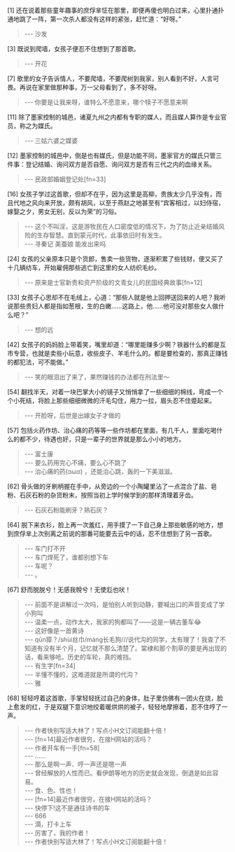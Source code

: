 
[1] 还在说着那些童年趣事的庶俘芈怔在那里，即便再傻也明白过来，心里扑通扑通地跳了一阵，第一次杀人都没有这样的紧张，赶忙道：“好呀。”
>--- 沙发<br>

[3] 既说到爬墙，女孩子便忍不住想到了那首歌。
>--- 开花<br>

[7] 歌里的女子告诉情人，不要爬墙，不要爬树到我家，别人看到不好，人言可畏。再说在家里做那种事，万一父母看到了，多不好呀。
>--- 你要是让我来呀，谁特么不愿意来，哪个犊子不愿意来啊<br>

[11] 除了墨家控制的城邑，诸夏九州之内都有专职的媒人，而且媒人算作是专业官员，称之为媒氏。
>--- 三姑六婆之媒婆<br>

[12] 墨家控制的城邑中，倒是也有媒氏，但是功能不同，墨家官方的媒氏只管三件事：登记结婚、询问双方是否自愿、询问双方是否有三代之内的血缘关系。
>--- 民政部婚姻登记处[fn=33]<br>

[16] 女孩子学过这首歌，但却不在乎，因为这里是高柳，贵族太少几乎没有，而且代地之风向来开放，颇有胡风，以至于燕赵之地甚至有“宾客相过，以妇侍宿，嫁娶之夕，男女无别，反以为荣”的习俗。
>--- 这个不叫淫，这是游牧民在人口密度低的情况下，为了防止近亲结婚风险的生存智慧。直到蒙元时代，此事依旧时有发生。<br>
>--- 寻秦记    美蚕娘  能发出来吗<br>

[24] 女孩的父亲原本只是个货郎，售卖一些货物，逐渐积累了些钱财，便又买了十几辆纺车，开始雇佣那些逃亡到这里的女人纺织毛纱。
>--- 原来是士官新贵和资产阶级的文青女儿的民国经典故事[fn=12]<br>

[33] 女孩子心思却不在毛绒上，心道：“那些人就是他上回押送回来的人吧？我听说那些贵妇人都是指如葱根，生的白嫩……这路上，他……他可没对那些女人做什么吧？”
>--- 想的远<br>

[42] 女孩子的妈妈脸上带着笑，嘴里却道：“哪里能赚多少啊？铁器什么的都是互市专营，也就是卖些小玩意，收些皮子、羊毛什么的。都是要检查的，那真正赚钱的都犯法，可不能做。”
>--- 笑的眼泪出了来了，果然赚钱的办法都在刑法里～<br>

[54] 翻找半天，对着一块巴掌大小的镜子又悄悄拿了一些细细的棉线，弯成一个个小死结，将脸上那些细细微微的汗毛勾住，用力一拉，眉头忍不住蹙起来。
>--- 开脸呀，后世是出嫁女子才做的<br>

[57] 包括火药作坊、治心痛的药等等一些作坊都在里面，有几千人，里面吃喝什么的都不少，待遇也好，只是一辈子的世界就是那么小小的地方。
>--- 富士康<br>
>--- 要么药用完心不痛，要么心不跳了<br>
>--- 治心痛的药(ಡωಡ) ，还能治心跳，轰的一下美滋滋。<br>

[62] 骨头做的牙刷柄握在手中，从旁边的一个小陶罐里沾了一点混合了盐、皂粉、石灰石粉的杂货粉末，按照当初上学时候学到的那样清理着牙齿。
>--- 石灰石粉能刷牙？熟石灰？<br>

[64] 脱下来衣衫，脸上再一次羞红，用手摸了一下自己身上那些敏感的地方，想到庶俘芈上次别离之前说的那番可能要去云中的话，忍不住想到了另一首歌。
>--- 车门打不开<br>
>--- 车门焊死了，谁都别想下车<br>
>--- 车呢？<br>
>--- 。<br>

[67] 舒而脱脱兮！无感我帨兮！无使尨也吠！
>--- 前面不是讲解过一次吗，是怕别人听到动静，要喊出口的声音变成了学小狗叫<br>
>--- 温柔一点，动作太大，我家的狗都叫了——这是一辆古董车😂<br>
>--- 这好像是一首黄诗<br>
>--- qūn獐？/shùi丝巾/máng长毛狗///说代沟的同学，太有理了！我查了不知道有没有半个月，记忆就不那么清楚了。棠棣和那个割草的要是再出现的话，看来够呛。历史的车轮，真的难挡。<br>
>--- 有生字[fn=34]<br>
>--- 半懂不懂的，这难道就是所谓的代沟？<br>
>--- 雅<br>

[68] 轻轻哼着这首歌，手掌轻轻抚过自己的身体，肚子里仿佛有一团火在烧，脸上愈发的红，于是双腿下意识地绞着暖烘烘的被子，轻轻地摩擦着，忍不住哼了一声。
>--- 作者快别写适大林了！写点小H文订阅能翻十倍！<br>
>--- [fn=14]最近作者很穷，在接H网站的活吗？<br>
>--- 作者开车有一手[fn=58]<br>
>--- ……<br>
>--- 那么是啊一声、哼一声还是嗯一声<br>
>--- 曾经解放的人性而已。看伊朗等地方的历史就会发现，倒退是如此容易。<br>
>--- 食、色、性也！<br>
>--- [fn=14]最近作者很穷，在接H网站的活吗？<br>
>--- 快停下!这不是通往诗书的车<br>
>--- 666<br>
>--- 滴，打卡上车<br>
>--- 厉害了，我的作者！<br>
>--- 作者快别写适大林了！写点小H文订阅能翻十倍！<br>
